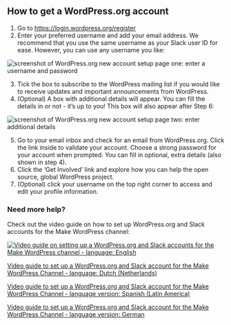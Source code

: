 ## How to get a WordPress.org account

1. Go to https://login.wordpress.org/register
2. Enter your preferred username and add your email address. We recommend that you use the same username as your Slack user ID for ease. However, you can use any username you like:

  ![screenshot of WordPress.org new account setup page one: enter a username and password](https://github.com/WordPress/contributor-day-handbook/blob/master/images/Create%20wordpress-org%20account%2001_EN.png)

3. Tick the box to subscribe to the WordPress mailing list if you would like to receive updates and important announcements from WordPress.
4. (Optional) A box with additional details will appear. You can fill the details in or not - it’s up to you! This box will also appear after Step 6: 

  ![screenshot of WordPress.org new account setup page two: enter additional details](https://github.com/WordPress/contributor-day-handbook/blob/master/images/Create_wordpressorg%20account%2002_EN.png)


5. Go to your email inbox and check for an email from WordPress.org. Click the link inside to validate your account.
Choose a strong password for your account when prompted. You can fill in optional, extra details (also shown in step 4). 
6. Click the ‘Get Involved’ link and explore how you can help the open source, global WordPress project. 
7. (Optional) click your username on the top right corner to access and edit your profile information.

### Need more help?
Check out the video guide on how to set up WordPress.org and Slack accounts for the Make WordPress channel:

[![Video guide on setting up a WordPress.org and Slack accounts for the Make WordPress channel - language: English](https://i.ytimg.com/vi/XjO7sGhNJ9o/maxresdefault.jpg)](//www.youtube.com/watch?v=XjO7sGhNJ9o "Set up a WordPress.org and Slack account for the Make WordPress Channel - English-language version")

[Video guide to set up a WordPress.org and Slack account for the Make WordPress Channel - language: Dutch (Netherlands)](//www.youtube.com/watch?v=T0vuo8tFeJg "Video guide to set up a WordPress.org and Slack account for the Make WordPress Channel - Dutch (Netherlands)")

[Video guide to set up a WordPress.org and Slack account for the Make WordPress Channel - language version: Spanish (Latin America)](//www.youtube.com/watch?v=zjGzfVeTzvA "Video guide to set up a WordPress.org and Slack account for the Make WordPress Channel - Spanish (Latin America)")

 [Video guide to set up a WordPress.org and Slack account for the Make WordPress Channel - language version: German](//www.youtube.com/watch?v=XpQVHvFji6c "Video guide to set up a WordPress.org and Slack account for the Make WordPress Channel - German")

